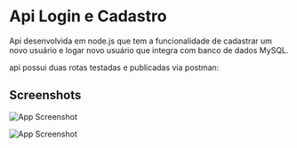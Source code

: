 
# Api Login e Cadastro
 Api desenvolvida em node.js que tem a funcionalidade de cadastrar um novo usuário e logar novo usuário que integra com banco de dados MySQL.

api possui duas rotas testadas e publicadas via postman:


## Screenshots

![App Screenshot](https://ibb.co/k6Xnq76)

![App Screenshot](https://ibb.co/nBQFLb5)


